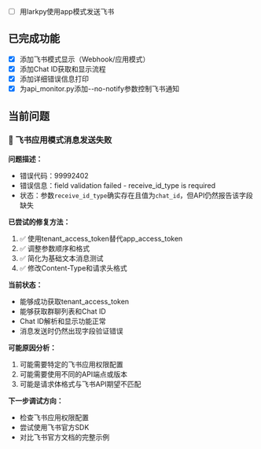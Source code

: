 - [ ] 用larkpy使用app模式发送飞书

## 已完成功能
- [x] 添加飞书模式显示（Webhook/应用模式）
- [x] 添加Chat ID获取和显示流程  
- [x] 添加详细错误信息打印
- [x] 为api_monitor.py添加--no-notify参数控制飞书通知

## 当前问题
### 🔴 飞书应用模式消息发送失败
**问题描述：**
- 错误代码：99992402
- 错误信息：field validation failed - receive_id_type is required
- 状态：参数`receive_id_type`确实存在且值为`chat_id`，但API仍然报告该字段缺失

**已尝试的修复方法：**
1. ✅ 使用tenant_access_token替代app_access_token
2. ✅ 调整参数顺序和格式
3. ✅ 简化为基础文本消息测试
4. ✅ 修改Content-Type和请求头格式

**当前状态：**
- 能够成功获取tenant_access_token
- 能够获取群聊列表和Chat ID
- Chat ID解析和显示功能正常
- 消息发送时仍然出现字段验证错误

**可能原因分析：**
1. 可能需要特定的飞书应用权限配置
2. 可能需要使用不同的API端点或版本
3. 可能是请求体格式与飞书API期望不匹配

**下一步调试方向：**
- 检查飞书应用权限配置
- 尝试使用飞书官方SDK
- 对比飞书官方文档的完整示例